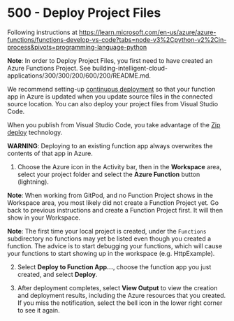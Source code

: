 # 500 - Deploy Project Files

Following instructions at https://learn.microsoft.com/en-us/azure/azure-functions/functions-develop-vs-code?tabs=node-v3%2Cpython-v2%2Cin-process&pivots=programming-language-python

**Note**: In order to Deploy Project Files, you first need to have created an Azure Functions Project. See building-intelligent-cloud-applications/300/300/200/600/200/README.md.

We recommend setting-up [continuous deployment](https://learn.microsoft.com/en-us/azure/azure-functions/functions-continuous-deployment) so that your function app in Azure is updated when you update source files in the connected source location. You can also deploy your project files from Visual Studio Code.

When you publish from Visual Studio Code, you take advantage of the [Zip deploy](https://learn.microsoft.com/en-us/azure/azure-functions/functions-deployment-technologies#zip-deploy) technology.

**WARNING**: Deploying to an existing function app always overwrites the contents of that app in Azure.

1. Choose the Azure icon in the Activity bar, then in the **Workspace** area, select your project folder and select the **Azure Function** button (lightning).

**Note**: When working from GitPod, and no Function Project shows in the Workspace area, you most likely did not create a Function Project yet. Go back to previous instructions and create a Function Project first. It will then show in your Workspace.

**Note**: The first time your local project is created, under the ```Functions``` subdirectory no functions may yet be listed even though you created a function. The advice is to start debugging your functions, which will cause your functions to start showing up in the workspace (e.g. HttpExample).

2. Select **Deploy to Function App...**, choose the function app you just created, and select **Deploy**.

3. After deployment completes, select **View Output** to view the creation and deployment results, including the Azure resources that you created. If you miss the notification, select the bell icon in the lower right corner to see it again.
